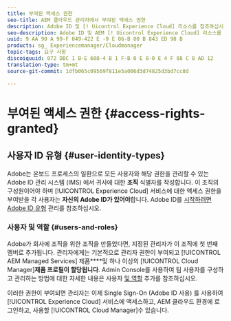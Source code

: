 ```yaml
---
title: 부여된 액세스 권한
seo-title: AEM 클라우드 관리자에서 부여된 액세스 권한
description: Adobe ID 및 [! Uicontrol Experience Cloud] 리소스를 참조하십시오.
seo-description: Adobe ID 및 AEM [! Uicontrol Experience Cloud] 리소스를 참조하십시오.
uuid: 9 AA 90 A 99-F 049-422 E -9 E 06-B 00 B 843 ED 98 B
products: sg_ Experiencemanager/Cloudmanager
topic-tags: 요구 사항
discoiquuid: 072 DBC 1 B-E 608-4 B 1 F-B 0 E 8-0 E 4 F 88 C 8 AD 12
translation-type: tm+mt
source-git-commit: 1dfb065c09569f811e5a006d3d74825d3bd7cc8d

---
```



# 부여된 액세스 권한 {#access-rights-granted}

## 사용자 ID 유형 {#user-identity-types}

Adobe는 온보드 프로세스의 일환으로 모든 사용자와 해당 권한을 관리할 수 있는 Adobe ID 관리 시스템 (IMS) 에서 귀사에 대한 **조직** 식별자를 작성합니다. 이 조직의 구성원이어야 하며 [!UICONTROL Experience Cloud] 서비스에 대한 액세스 권한을 부여받을 각 사용자는 **자신의 Adobe ID가 있어야**합니다. Adobe ID를 [시작하려면 Adobe ID 유형](https://helpx.adobe.com/enterprise/using/identity.html) 관리를 참조하십시오.

### 사용자 및 역할 {#users-and-roles}

Adobe가 회사에 조직을 위한 조직을 만들었다면, 지정된 관리자가 이 조직에 첫 번째 멤버로 추가됩니다. 관리자에게는 기본적으로 관리자 권한이 부여되고 [!UICONTROL AEM Managed Services] 제품****및 하나 이상의 [!UICONTROL Cloud Manager]**제품 프로필이 할당됩니다**. Admin Console를 사용하여 팀 사용자를 구성하고 관리하는 방법에 대한 자세한 내용은 사용자 [및 역할](setting-up-users-and-roles.md) 추가를 참조하십시오.

이러한 권한이 부여되면 관리자는 이제 Single Sign-On (Adobe ID 사용) 를 사용하여 [!UICONTROL Experience Cloud] 서비스에 액세스하고, AEM 클라우드 환경에 로그인하고, 사용할 [!UICONTROL Cloud Manager]수 있습니다.
